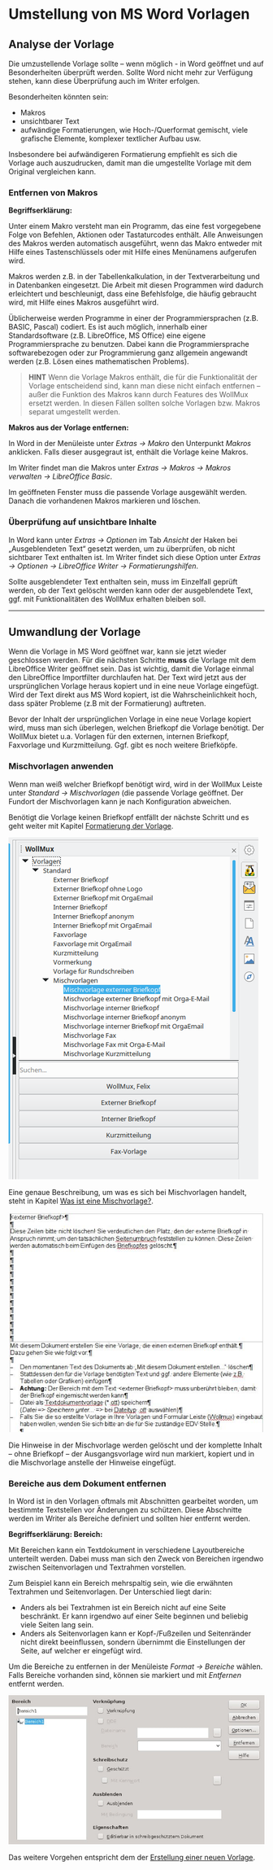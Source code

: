 # Umstellung von MS Word Vorlagen

## Analyse der Vorlage

Die umzustellende Vorlage sollte – wenn möglich - in Word geöffnet und auf Besonderheiten überprüft werden. Sollte Word nicht mehr zur Verfügung stehen, kann diese Überprüfung auch im Writer erfolgen.

Besonderheiten könnten sein:

* Makros
* unsichtbarer Text
* aufwändige Formatierungen, wie Hoch-/Querformat gemischt, viele  grafische Elemente, komplexer textlicher Aufbau usw.

Insbesondere bei aufwändigeren Formatierung empfiehlt es sich die Vorlage auch auszudrucken, damit man die umgestellte Vorlage mit dem Original vergleichen kann.

### Entfernen von Makros

**Begriffserklärung:**

Unter einem Makro versteht man ein Programm, das eine fest vorgegebene Folge von Befehlen, Aktionen oder Tastaturcodes enthält. Alle Anweisungen des Makros werden automatisch ausgeführt, wenn das Makro entweder mit Hilfe eines Tastenschlüssels oder mit Hilfe eines Menünamens aufgerufen wird.

Makros werden z.B. in der Tabellenkalkulation, in der Textverarbeitung und in Datenbanken eingesetzt. Die Arbeit mit diesen Programmen wird dadurch erleichtert und beschleunigt, dass eine Befehlsfolge, die häufig gebraucht wird, mit Hilfe eines Makros ausgeführt wird.

Üblicherweise werden Programme in einer der Programmiersprachen (z.B. BASIC, Pascal) codiert. Es ist auch möglich, innerhalb einer Standardsoftware (z.B. LibreOffice, MS Office) eine eigene Programmiersprache zu benutzen. Dabei kann die Programmiersprache softwarebezogen oder zur Programmierung ganz allgemein angewandt werden (z.B. Lösen eines mathematischen Problems).

> **HINT** Wenn die Vorlage Makros enthält, die für die Funktionalität der Vorlage entscheidend sind, kann man diese nicht einfach entfernen – außer die Funktion des Makros kann durch Features des WollMux ersetzt werden. In diesen Fällen sollten solche Vorlagen bzw. Makros separat umgestellt werden.

**Makros aus der Vorlage entfernen:**

In Word in der Menüleiste unter *Extras → Makro* den Unterpunkt *Makros* anklicken. Falls dieser ausgegraut ist, enthält die Vorlage keine Makros.

Im Writer findet man die Makros unter *Extras → Makros → Makros verwalten → LibreOffice Basic*.

Im geöffneten Fenster muss die passende Vorlage ausgewählt werden. Danach die vorhandenen Makros markieren und löschen.

### Überprüfung auf unsichtbare Inhalte

In Word kann unter *Extras → Optionen* im Tab *Ansicht* der Haken bei „Ausgeblendeten Text“ gesetzt werden, um zu überprüfen, ob nicht sichtbarer Text enthalten ist. Im Writer findet sich diese Option unter *Extras → Optionen → LibreOffice Writer → Formatierungshilfen*.

Sollte ausgeblendeter Text enthalten sein, muss im Einzelfall geprüft werden, ob der Text gelöscht werden kann oder der ausgeblendete Text, ggf. mit Funktionalitäten des WollMux erhalten bleiben soll.

----------------------------------------

## Umwandlung der Vorlage

Wenn die Vorlage in MS Word geöffnet war, kann sie jetzt wieder geschlossen werden. Für die nächsten Schritte **muss** die Vorlage mit dem LibreOffice Writer geöffnet sein. Das ist wichtig, damit die Vorlage einmal den LibreOffice Importfilter durchlaufen hat. Der Text wird jetzt aus der ursprünglichen Vorlage heraus kopiert und in eine neue Vorlage eingefügt. Wird der Text direkt aus MS Word kopiert, ist die Wahrscheinlichkeit hoch, dass später Probleme (z.B mit der Formatierung) auftreten.

Bevor der Inhalt der ursprünglichen Vorlage in eine neue Vorlage kopiert wird, muss man sich überlegen, welchen Briefkopf die Vorlage benötigt. Der WollMux bietet u.a. Vorlagen für den externen, internen Briefkopf, Faxvorlage und Kurzmitteilung. Ggf. gibt es noch weitere Briefköpfe.

### Mischvorlagen anwenden

Wenn man weiß welcher Briefkopf benötigt wird, wird in der WollMux Leiste unter *Standard → Mischvorlagen* (die passende Vorlage geöffnet. Der Fundort der Mischvorlagen kann je nach Konfiguration abweichen.

Benötigt die Vorlage keinen Briefkopf entfällt der nächste Schritt und es geht weiter mit Kapitel [Formatierung der Vorlage](WollMux_Vorlage.md#Formatierung_der_Vorlage).

![Mischvorlage öffnen](images/LO_Mischvorlagen_deutsch.png "fig:Mischvorlage öffnen")

Eine genaue Beschreibung, um was es sich bei Mischvorlagen handelt, steht in Kapitel [Was ist eine Mischvorlage?](WollMux_Vorlage.md#Was_ist_eine_Mischvorlage).

![Mischvorlage für einen externen Briefkopf](images/LO_Mischvorlage-geoeffnet.jpg "fig:Mischvorlage für einen externen Briefkopf")

Die Hinweise in der Mischvorlage werden gelöscht und der komplette Inhalt – ohne Briefkopf – der Ausgangsvorlage wird nun markiert, kopiert und in die Mischvorlage anstelle der Hinweise eingefügt.

### Bereiche aus dem Dokument entfernen

In Word ist in den Vorlagen oftmals mit Abschnitten gearbeitet worden, um bestimmte Textstellen vor Änderungen zu schützen. Diese Abschnitte werden im Writer als Bereiche definiert und sollten hier entfernt werden.

**Begriffserklärung: Bereich:**

Mit Bereichen kann ein Textdokument in verschiedene Layoutbereiche unterteilt werden. Dabei muss man sich den Zweck von Bereichen irgendwo zwischen Seitenvorlagen und Textrahmen vorstellen.

Zum Beispiel kann ein Bereich mehrspaltig sein, wie die erwähnten Textrahmen und Seitenvorlagen. Der Unterschied liegt darin:

* Anders als bei Textrahmen ist ein Bereich nicht auf eine Seite beschränkt. Er kann irgendwo auf einer Seite beginnen und beliebig viele Seiten lang sein.
* Anders als Seitenvorlagen kann er Kopf-/Fußzeilen und Seitenränder nicht direkt beeinflussen, sondern übernimmt die Einstellungen der Seite, auf welcher er eingefügt wird.

Um die Bereiche zu entfernen in der Menüleiste *Format → Bereiche* wählen. Falls Bereiche vorhanden sind, können sie markiert und mit *Entfernen* entfernt werden.

![Bereich aufheben](images/LO_Bereich.jpg "fig:Bereich aufheben")

Das weitere Vorgehen entspricht dem der [Erstellung einer neuen Vorlage](WollMux_Vorlage.md).
